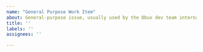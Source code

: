 ```yaml
---
name: "General Purpose Work Item"
about: General-purpose issue, usually used by the Dbux dev team internally. Please don't use it, unless you have a very good reason to.
title: ''
labels: ''
assignees: ''

---
```



